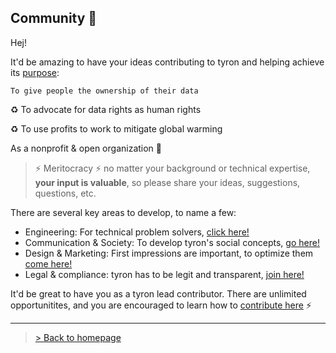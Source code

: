 ## Community :high_brightness:
Hej!

It'd be amazing to have your ideas contributing to tyron and helping achieve its [purpose](https://www.tyron.network/#the-purpose-of-tyron): 

```To give people the ownership of their data```

:recycle: To advocate for data rights as human rights

:recycle: To use profits to work to mitigate global warming

As a nonprofit & open organization :high_brightness:

> :zap: Meritocracy :zap: no matter your background or technical expertise, **your input is valuable**, so please share your ideas, suggestions, questions, etc. 

There are several key areas to develop, to name a few: 
- Engineering: For technical problem solvers, [click here!](/contributors/engineering.md)
- Communication & Society: To develop tyron's social concepts, [go here!](/contributors/communication&society.md)
- Design & Marketing: First impressions are important, to optimize them [come here!](/contributors/design&marketing.md)
- Legal & compliance: tyron has to be legit and transparent, [join here!](/contributors/legal&compliance.md)

It'd be great to have you as a tyron lead contributor. There are unlimited opportunitites, and you are encouraged to learn how to [contribute here](/howToContribute.md) :zap:

---

> <a href="/">> Back to homepage</a>
